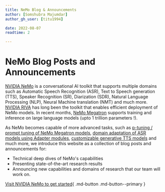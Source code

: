 ```yaml
---
title: NeMo Blog & Announcements
author: [Somshubra Majumdar]
author_gh_user: [titu1994]

date: 2022-08-07
readtime: 2

---
```


# NeMo Blog Posts and Announcements

[NVIDIA NeMo](https://github.com/NVIDIA/NeMo) is a conversational AI toolkit that supports multiple domains such as Automatic Speech Recognition (ASR), Text to Speech generation (TTS), Speaker Recognition (SR), Diarization (SDR), Natural Language Processing (NLP), Neural Machine translation (NMT) and much more. [NVIDIA RIVA](https://developer.nvidia.com/riva) has long been the toolkit that enables efficient deployment of NeMo models. In recent months, [NeMo Megatron](https://developer.nvidia.com/nemo-megatron-early-access) supports training and inference on large language models (upto 1 trillion parameters !).

As NeMo becomes capable of more advanced tasks, such as [p-tuning / prompt tuning of NeMo Megatron models](https://github.com/NVIDIA/NeMo/blob/stable/tutorials/nlp/Multitask_Prompt_and_PTuning.ipynb), [domain adaptation of ASR models using Adapter modules](https://colab.research.google.com/github/NVIDIA/NeMo/blob/stable/tutorials/asr/asr_adapters/ASR_with_Adapters.ipynb), [customizable generative TTS models](https://colab.research.google.com/github/NVIDIA/NeMo/blob/stable/tutorials/tts/Inference_DurationPitchControl.ipynb) and much more, we introduce this website as a collection of blog posts and announcements for:

* Technical deep dives of NeMo's capabilities
* Presenting state-of-the-art research results
* Announcing new capabilities and domains of research that our team will work on.


[Visit NVIDIA NeMo to get started](https://github.com/NVIDIA/NeMo){ .md-button .md-button--primary }